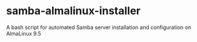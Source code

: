 # samba-almalinux-installer
A bash script for automated Samba server installation and configuration on AlmaLinux 9.5
